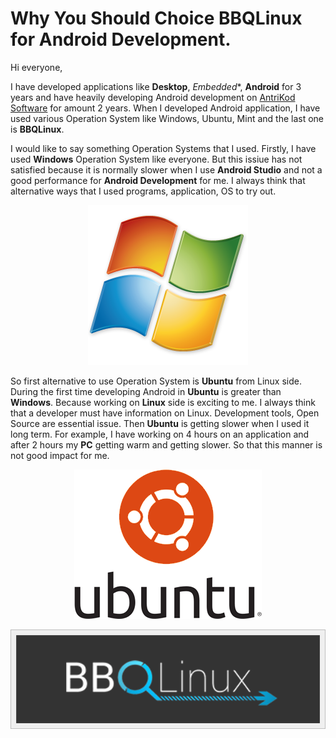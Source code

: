 # Why You Should Choice BBQLinux for Android Development.

Hi everyone,

I have developed applications like **Desktop**, *Embedded**, **Android** for 3 years and have heavily developing Android development on [AntriKod Software](www.antrikod.com) for amount 2 years. When I developed Android application, I have used various Operation System like Windows, Ubuntu, Mint and the last one is **BBQLinux**. 

I would like to say something Operation Systems that I used. Firstly, I have used **Windows** Operation System like everyone. But this issiue has not satisfied because it is normally slower when I use **Android Studio** and not a good performance for **Android Development** for me. I always think that alternative ways that I used programs, application, OS to try out. 

<p align="center">
    <img src="img/windows-logo.png">
</p>

So first alternative to use Operation System is **Ubuntu** from Linux side. During the first time developing Android in **Ubuntu** is greater than **Windows**. Because working on **Linux** side is exciting to me. I always think that a developer must have information on Linux. Development tools, Open Source are essential issue. Then **Ubuntu** is getting slower when I used it long term. For example, I have working on 4 hours on an application and after 2 hours my **PC** getting warm and getting slower. So that this manner is not good impact for me. 

<p align="center">
    <img src="img/ubuntu-logo112.png">
</p>



<p align="center">
    <img src="img/bbqlinux.png">
</p>
